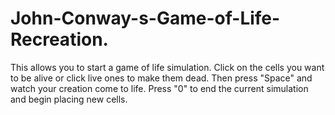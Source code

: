 # John-Conway-s-Game-of-Life-Recreation.
This allows you to start a game of life simulation. Click on the cells you want to be alive or click live ones to make them dead. Then press "Space" and watch your creation come to life. Press "0" to end the current simulation and begin placing new cells.
